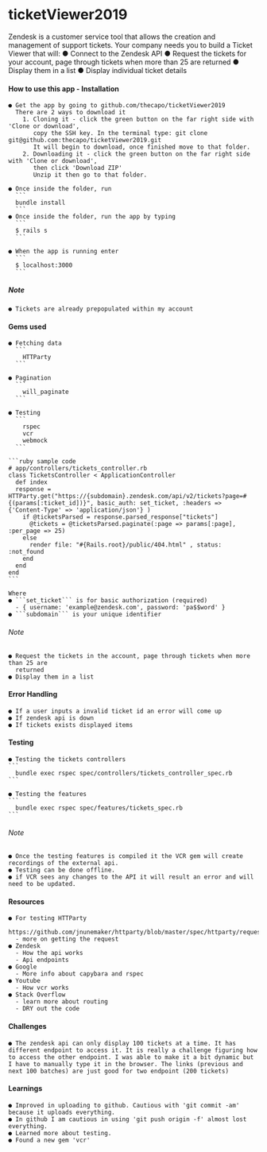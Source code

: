 # ticketViewer2019

Zendesk is a customer service tool that allows the creation and management of support tickets.
Your company needs you to build a Ticket Viewer that will:
  ● Connect to the Zendesk API
  ● Request the tickets for your account, page through tickets when more than 25 are
    returned
  ● Display them in a list
  ● Display individual ticket details

  #### How to use this app - Installation
    ● Get the app by going to github.com/thecapo/ticketViewer2019
      There are 2 ways to download it
        1. Cloning it - click the green button on the far right side with 'Clone or download', 
           copy the SSH key. In the terminal type: git clone git@github.com:thecapo/ticketViewer2019.git
           It will begin to download, once finished move to that folder.
        2. Downloading it - click the green button on the far right side with 'Clone or download',
           then click 'Download ZIP' 
           Unzip it then go to that folder.
    
    ● Once inside the folder, run 
      ```
      bundle install
      ```
    ● Once inside the folder, run the app by typing 
      ```
      $ rails s
      ```

    ● When the app is running enter 
      ```
      $ localhost:3000
      ```
  ##### Note
    ● Tickets are already prepopulated within my account
  
  
  #### Gems used

    ● Fetching data
      ```
        HTTParty 
      ```

    ● Pagination
      ```
        will_paginate
      ```

    ● Testing 
      ```
        rspec
        vcr
        webmock 
      ```

    ```ruby sample code
    # app/controllers/tickets_controller.rb
    class TicketsController < ApplicationController
      def index
      response = HTTParty.get("https://{subdomain}.zendesk.com/api/v2/tickets?page=#{(params[:ticket_id])}", basic_auth: set_ticket, :headers => {'Content-Type' => 'application/json'} ) 
        if @ticketsParsed = response.parsed_response["tickets"]
          @tickets = @ticketsParsed.paginate(:page => params[:page], :per_page => 25)
        else
          render file: "#{Rails.root}/public/404.html" , status: :not_found  
        end
      end
    end
    ```

    Where 
    ● ```set_ticket``` is for basic authorization (required)
      - { username: 'example@zendesk.com', password: 'pa$$word' }
    ● ```subdomain``` is your unique identifier

  ###### Note 
    ● Request the tickets in the account, page through tickets when more than 25 are
      returned
    ● Display them in a list
  
  #### Error Handling
    ● If a user inputs a invalid ticket id an error will come up
    ● If zendesk api is down
    ● If tickets exists displayed items

  #### Testing
    ● Testing the tickets controllers
    ```
      bundle exec rspec spec/controllers/tickets_controller_spec.rb
    ```

    ● Testing the features
    ```
      bundle exec rspec spec/features/tickets_spec.rb
    ```
    
  ###### Note
    ● Once the testing features is compiled it the VCR gem will create recordings of the external api.
    ● Testing can be done offline.
    ● if VCR sees any changes to the API it will result an error and will need to be updated.

  #### Resources
    ● For testing HTTParty 
      https://github.com/jnunemaker/httparty/blob/master/spec/httparty/request_spec.rb
      - more on getting the request
    ● Zendesk
      - How the api works
      - Api endpoints
    ● Google
      - More info about capybara and rspec
    ● Youtube
      - How vcr works
    ● Stack Overflow
      - learn more about routing
      - DRY out the code
  
  #### Challenges
    ● The zendesk api can only display 100 tickets at a time. It has different endpoint to access it. It is really a challenge figuring how to access the other endpoint. I was able to make it a bit dynamic but I have to manually type it in the browser. The links (previous and next 100 batches) are just good for two endpoint (200 tickets)
  
  #### Learnings
    ● Improved in uploading to github. Cautious with 'git commit -am' because it uploads everything.
    ● In github I am cautious in using 'git push origin -f' almost lost everything.
    ● Learned more about testing.
    ● Found a new gem 'vcr'

